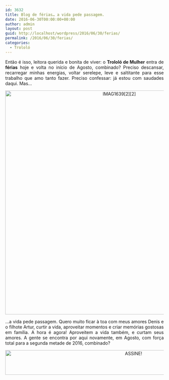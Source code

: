 ```yaml
---
id: 3632
title: Blog de férias… a vida pede passagem.
date: 2016-06-30T00:00:00+00:00
author: admin
layout: post
guid: http://localhost/wordpress/2016/06/30/ferias/
permalink: /2016/06/30/ferias/
categories:
  - Trololó
---
```

<p align="justify">
  Então é isso, leitora querida e bonita de viver: o <strong>Trololó de Mulher</strong> entra de <strong>férias</strong> hoje e volta no início de Agosto, combinado? Preciso descansar, recarregar minhas energias, voltar serelepe, leve e saltitante para esse trabalho que amo tanto fazer. Preciso confessar: já estou com saudades daqui. Mas…
</p>

<p align="center">
  <img class="alignnone size-full wp-image-12705" src="http://www.trololodemulher.com.br/blog/wp-content/uploads/2016/06/IMAG163922.jpg" alt="IMAG1639[2][2]" width="709" height="709" />
</p>

<p align="justify">
  …a vida pede passagem. Quero muito ficar à toa com meus amores Denis e o filhote Artur, curtir a vida, aproveitar momentos e criar memórias gostosas em família. A hora é agora! Aproveitem a vida também, e curtam seus amores. A gente se encontra por aqui novamente, em Agosto, com força total para a segunda metade de 2016, combinado?
</p>

<p align="center">
  <a href="http://feedburner.google.com/fb/a/mailverify?uri=blogBichaFemea&loc=en_US" target="_blank"><img class="alignnone size-full wp-image-10439" src="http://www.trololodemulher.com.br/blog/wp-content/uploads/2014/09/ASSINE.png" alt="ASSINE!" width="800" height="78" /></a>
</p>